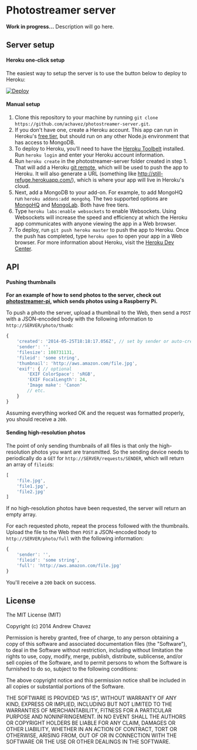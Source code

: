 # Photostreamer server

**Work in progress...** Description will go here.

## Server setup

#### Heroku one-click setup

The easiest way to setup the server is to use the button below to deploy to Heroku:

[![Deploy](https://www.herokucdn.com/deploy/button.png)](https://heroku.com/deploy)

#### Manual setup

1. Clone this repository to your machine by running `git clone https://github.com/achavez/photostreamer-server.git`.
2. If you don't have one, create a Heroku account. This app can run in Heroku's [free tier](https://www.heroku.com/pricing), but should run on any other Node.js environment that has access to MongoDB.
3. To deploy to Heroku, you'll need to have the [Heroku Toolbelt](https://toolbelt.heroku.com/) installed. Run `heroku login` and enter your Heroku account information.
3. Run `heroku create` in the photostreamer-server folder created in step 1. That will add a Heroku [git remote](http://git-scm.com/book/en/Git-Basics-Working-with-Remotes), which will be used to push the app to Heroku. It will also generate a URL (something like http://still-refuge.herokuapp.com/), which is where your app will live in Heroku's cloud.
4. Next, add a MongoDB to your add-on. For example, to add MongoHQ run `heroku addons:add mongohq`. The two supported options are [MongoHQ](https://addons.heroku.com/mongohq) and [MongoLab](https://addons.heroku.com/mongolab). Both have free tiers.
5. Type `heroku labs:enable websockets` to enable Websockets. Using Websockets will increase the speed and efficiency at which the Heroku app communicates with anyone viewing the app in a Web browser.
6. To deploy, run `git push heroku master` to push the app to Heroku. Once the push has completed, type `heroku open` to open your app in a Web browser. For more information about Heroku, visit the [Heroku Dev Center](https://devcenter.heroku.com/articles/quickstart).

## API

#### Pushing thumbnails

**For an example of how to send photos to the server, check out [photostreamer-pi](https://github.com/achavez/photostreamer-pi), which sends photos using a Raspberry Pi.**

To push a photo the server, upload a thumbnail to the Web, then send a `POST` with a JSON-encoded body with the following information to `http://SERVER/photo/thumb`:

```javascript
{
	'created': '2014-05-25T18:18:17.056Z', // set by sender or auto-created
	'sender': '',
	'filesize': 108731131,
	'fileid': 'some string',
	'thumbnail': 'http://aws.amazon.com/file.jpg',
	'exif': { // optional
		'EXIF ColorSpace': 'sRGB',
		'EXIF FocalLength': 24,
		'Image make': 'Canon'
		// etc.
	}
}
```

Assuming everything worked OK and the request was formatted properly, you should receive a `200`.

#### Sending high-resolution photos

The point of only sending thumbnails of all files is that only the high-resolution photos you want are transmitted. So the sending device needs to periodically do a `GET` for `http://SERVER/requests/SENDER`, which will return an array of `fileid`s:

```javascript
[
	'file.jpg',
	'file1.jpg',
	'file2.jpg'
]
```
If no high-resolution photos have been requested, the server will return an empty array.

For each requested photo, repeat the process followed with the thumbnails. Upload the file to the Web then `POST` a JSON-encoded body to `http://SERVER/photo/full` with the following information:

```javascript
{
	'sender': '',
	'fileid': 'some string',
	'full': 'http://aws.amazon.com/file.jpg'
}
```

You'll receive a `200` back on success.

## License

The MIT License (MIT)

Copyright (c) 2014 Andrew Chavez

Permission is hereby granted, free of charge, to any person obtaining a copy
of this software and associated documentation files (the "Software"), to deal
in the Software without restriction, including without limitation the rights
to use, copy, modify, merge, publish, distribute, sublicense, and/or sell
copies of the Software, and to permit persons to whom the Software is
furnished to do so, subject to the following conditions:

The above copyright notice and this permission notice shall be included in all
copies or substantial portions of the Software.

THE SOFTWARE IS PROVIDED "AS IS", WITHOUT WARRANTY OF ANY KIND, EXPRESS OR
IMPLIED, INCLUDING BUT NOT LIMITED TO THE WARRANTIES OF MERCHANTABILITY,
FITNESS FOR A PARTICULAR PURPOSE AND NONINFRINGEMENT. IN NO EVENT SHALL THE
AUTHORS OR COPYRIGHT HOLDERS BE LIABLE FOR ANY CLAIM, DAMAGES OR OTHER
LIABILITY, WHETHER IN AN ACTION OF CONTRACT, TORT OR OTHERWISE, ARISING FROM,
OUT OF OR IN CONNECTION WITH THE SOFTWARE OR THE USE OR OTHER DEALINGS IN THE
SOFTWARE.
